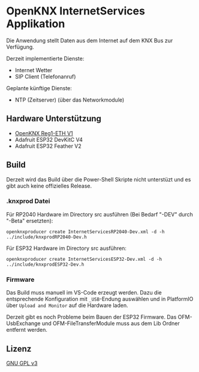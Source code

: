 # OpenKNX InternetServices Applikation

Die Anwendung stellt Daten aus dem Internet auf dem KNX Bus zur Verfügung.

Derzeit implementierte Dienste:

- Internet Wetter
- SIP Client (Telefonanruf)

Geplante künftige Dienste:

- NTP (Zeitserver) (über das Networkmodule)

## Hardware Unterstützung

- [OpenKNX Reg1-ETH V1](https://github.com/OpenKNX/OpenKNX/wiki/REG1-Eth)
- Adafruit ESP32 DevKitC V4 
- Adafruit ESP32 Feather V2

## Build

Derzeit wird das Build über die Power-Shell Skripte nicht unterstüzt und es gibt auch keine offizielles Release.

### .knxprod Datei

Für RP2040 Hardware im Directory src ausführen (Bei Bedarf "-DEV" durch "-Beta" ersetzten):
```
openknxproducer create InternetServicesRP2040-Dev.xml -d -h ../include/knxprodRP2040-Dev.h
```

Für ESP32 Hardware im Directory src ausführen:
```
openknxproducer create InternetServicesESP32-Dev.xml -d -h ../include/knxprodESP32-Dev.h
```

### Firmware

Das Build muss manuell im VS-Code erzeugt werden. 
Dazu die entsprechende Konfiguration mit `_USB`-Endung auswählen und in PlatformIO über `Upload and Monitor` auf die Hardware laden.

Derzeit gibt es noch Probleme beim Bauen der ESP32 Firmware. 
Das OFM-UsbExchange und OFM-FileTransferModule muss aus dem Lib Ordner entfernt werden.

## Lizenz

[GNU GPL v3](LICENSE)

